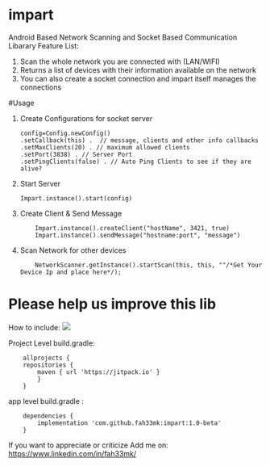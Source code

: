 # impart

 Android Based Network Scanning and Socket Based Communication Libarary
 Feature List:
 1. Scan the whole network you are connected with (LAN/WIFI)
 2. Returns a list of devices with their information available on the network
 3. You can also create a socket connection and impart itself manages the connections
 
 #Usage
 1. Create Configurations for socket server
 		
 		config=Config.newConfig()
		.setCallback(this) .  // message, clients and other info callbacks
		.setMaxClients(20) . // maximum allowed clients
		.setPort(3838) . // Server Port 
		.setPingClients(false) . // Auto Ping Clients to see if they are alive?
 2. Start Server
 
 		Impart.instance().start(config)
 3. Create Client & Send Message		
 
	        Impart.instance().createClient("hostName", 3421, true)
        	Impart.instance().sendMessage("hostname:port", "message")
 3. Scan Network for other devices		
 
	        NetworkScanner.getInstance().startScan(this, this, ""/*Get Your Device Ip and place here*/);
 
 
 # Please help us improve this lib

How to include: [![](https://jitpack.io/v/fah33mk/impart.svg)](https://jitpack.io/#fah33mk/impart)

Project Level build.gradle:

		allprojects {
		repositories {
			maven { url 'https://jitpack.io' }
			}
		}

app level build.gradle :
       
		dependencies {
			implementation 'com.github.fah33mk:impart:1.0-beta'
		}
  

If you want to appreciate or criticize 
Add me on: https://www.linkedin.com/in/fah33mk/
